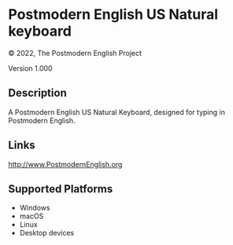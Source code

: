Postmodern English US Natural keyboard
==============

© 2022, The Postmodern English Project

Version 1.000

Description
-----------

A Postmodern English US Natural Keyboard, designed for typing in Postmodern English.

Links
-----
http://www.PostmodernEnglish.org

Supported Platforms
-------------------
 * Windows
 * macOS
 * Linux
 * Desktop devices


